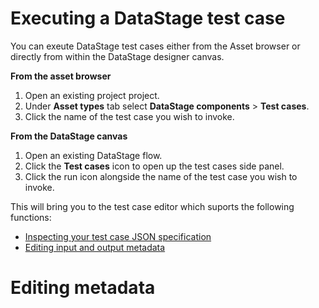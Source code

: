 # Executing a DataStage test case

You can exeute DataStage test cases either from the Asset browser or directly from within the DataStage designer canvas.

**From the asset browser**
1. Open an existing project project.
1. Under **Asset types** tab select **DataStage components** > **Test cases**.
1. Click the name of the test case you wish to invoke.

**From the DataStage canvas**
1. Open an existing DataStage flow.
1. Click the **Test cases** icon to open up the test cases side panel.
1. Click the run icon alongside the name of the test case you wish to invoke.

This will bring you to the test case editor which suports the following functions:

* [Inspecting your test case JSON specification](test-specification-format.md)
* [Editing input and output metadata](#editing-metadata)



# Editing metadata <a href="editing-metadata"></a>





